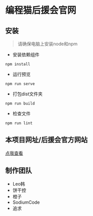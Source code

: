 # 编程猫后援会官网

## 安装

> 请确保电脑上安装node和npm

* 安装依赖组件
```
npm install
```

* 运行预览
```
npm run serve
```

* 打包dist文件夹
```
npm run build
```

* 检查文件
```
npm run lint
```

## 本项目网址/后援会官方网站
[点我查看](https://www.codemaohyh.cn)

## 制作团队
* Leo韩
* 饼干控
* 橙子
* SodiumCode
* 追求
